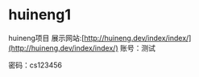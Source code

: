 # huineng1
huineng项目
展示网站:[http://huineng.dev/index/index/](http://huineng.dev/index/index/)
账号：测试

密码：cs123456
